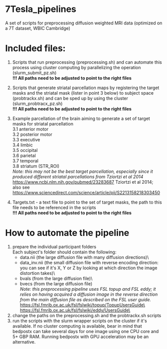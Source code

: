 # 7Tesla_pipelines
A set of scripts for preprocessing diffusion weighted MRI data (optimized on a 7T dataset, WBIC Cambridge)

# Included files:
  1. Scripts that run preprocessing (preprocessing.sh) and can automate this process using cluster computing by parallelizing the operation (slurm_submit_pz.sh)\
  **!!! All paths need to be adjusted to point to the right files**
  2. Scripts that generate striatal parcellation maps by registering the target masks and the striatal mask (lister in point 3 below) to subject space (probtrackx.sh) and can be sped up by using the cluster (slurm_probtracx_pz.sh) \
  **!!! All paths need to be adjusted to point to the right files**
  3. Example parcellation of the brain aiming to generate a set of target masks for striatal parcellation \
    3.1 anterior motor \
    3.2 posterior motor \
    3.3 executive\
    3.4 limbic\
    3.5 occipital\
    3.6 parietal\
    3.7 temporal\
    3.8 striatum (STR_ROI)\
    *Note: this may not be the best target parcellation, especially since it produced different striatal parcellations from Tziortzi et al 2014* \
        https://www.ncbi.nlm.nih.gov/pubmed/23283687  Tziortzi et al 2014; also see \
        https://www.sciencedirect.com/science/article/pii/S2213158218303450
    
  4. Targets.txt - a text file to point to the set of target masks, the path to this file needs to be referenced in the scripts \
  **!!! All paths need to be adjusted to point to the right files**
# How to automate the pipeline
  1. prepare the individual participant folders\
    Each subject's folder should contain the following:
      - data.nii (the large diffusion file with many diffusion directions)\
      - data_inv.nii (the small diffusion file with reverse encoding direction: you can see if it's X, Y or Z by looking at which direction the image distortion takes)\
      - bvals (from the large diffusion file)\
      - bvecs (from the large diffusion file)\
      *Note: this preprocessing pipeline uses FSL topup and FSL eddy; it relies on having acquired a diffusion image in the reverse direction from the main diffusion file as described on the FSL user guide.*\
      https://fsl.fmrib.ox.ac.uk/fsl/fslwiki/topup/TopupUsersGuide\
      https://fsl.fmrib.ox.ac.uk/fsl/fslwiki/eddy/UsersGuide\
  2. change the paths on the preprocessing.sh and the probtrackx.sh scripts 
  3. run the scripts with the slurm wrapper scripts on the cluster if it's available. If no cluster computing is available, bear in mind that bedpostx can take several days for one image using one CPU core and 5+ GBP RAM. Running bedpostx with GPU acceleration may be an alternative.
